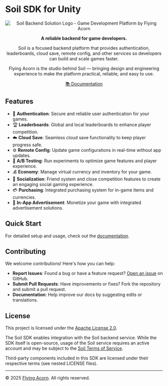 # Soil SDK for Unity

<div align="center">

![Soil Backend Solution Logo - Game Development Platform by Flying Acorn](https://soil.flyingacorn.studio/static/soil/images/SoilLogo.png)

**A reliable backend for game developers.**

Soil is a focused backend platform that provides authentication, leaderboards, cloud save, remote config, and other services so developers can build and scale games faster.

Flying Acorn is the studio behind Soil — bringing design and engineering experience to make the platform practical, reliable, and easy to use.

[📚 Documentation](./docs/README.md)

</div>

## Features

- 🔐 **Authentication**: Secure and reliable user authentication for your games.
- 🏆 **Leaderboards**: Global and local leaderboards to enhance player competition.
- ☁️ **Cloud Save**: Seamless cloud save functionality to keep player progress safe.
- ⚙️ **Remote Config**: Update game configurations in real-time without app updates.
- 🧪 **A/B Testing**: Run experiments to optimize game features and player experience.
- 💰 **Economy**: Manage virtual currency and inventory for your game.
- 👥 **Socialization**: Friend system and close competition features to create an engaging social gaming experience.
- 💳 **Purchasing**: Integrated purchasing system for in-game items and currencies.
- 📢 **In-App Advertisement**: Monetize your game with integrated advertisement solutions.

## Quick Start

For detailed setup and usage, check out the [documentation](./docs/README.md).


## Contributing

We welcome contributions! Here's how you can help:

- **Report Issues**: Found a bug or have a feature request? [Open an issue](https://github.com/Flying-Acorn/Soil-SDK-Unity/issues) on GitHub.
- **Submit Pull Requests**: Have improvements or fixes? Fork the repository and submit a pull request.
- **Documentation**: Help improve our docs by suggesting edits or translations.

## License

This project is licensed under the [Apache License 2.0](./LICENSE).

The Soil SDK enables integration with the Soil backend service. While the SDK itself is open-source, usage of the Soil service requires an active account and may be subject to the [Soil Terms of Service](https://soil.flyingacorn.studio/terms).

Third-party components included in this SDK are licensed under their respective terms (see nested LICENSE files).

---

© 2025 [Flying Acorn](https://flyingacorn.studio/). All rights reserved.